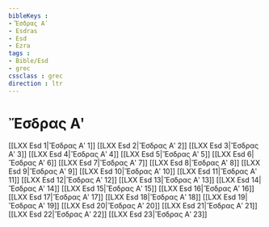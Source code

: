 ```yaml
---
bibleKeys : 
- Ἔσδρας Αʹ
- Esdras
- Esd
- Ezra
tags : 
- Bible/Esd
- grec
cssclass : grec
direction : ltr
---
```


# Ἔσδρας Αʹ

[[LXX Esd 1|Ἔσδρας Αʹ 1]]
[[LXX Esd 2|Ἔσδρας Αʹ 2]]
[[LXX Esd 3|Ἔσδρας Αʹ 3]]
[[LXX Esd 4|Ἔσδρας Αʹ 4]]
[[LXX Esd 5|Ἔσδρας Αʹ 5]]
[[LXX Esd 6|Ἔσδρας Αʹ 6]]
[[LXX Esd 7|Ἔσδρας Αʹ 7]]
[[LXX Esd 8|Ἔσδρας Αʹ 8]]
[[LXX Esd 9|Ἔσδρας Αʹ 9]]
[[LXX Esd 10|Ἔσδρας Αʹ 10]]
[[LXX Esd 11|Ἔσδρας Αʹ 11]]
[[LXX Esd 12|Ἔσδρας Αʹ 12]]
[[LXX Esd 13|Ἔσδρας Αʹ 13]]
[[LXX Esd 14|Ἔσδρας Αʹ 14]]
[[LXX Esd 15|Ἔσδρας Αʹ 15]]
[[LXX Esd 16|Ἔσδρας Αʹ 16]]
[[LXX Esd 17|Ἔσδρας Αʹ 17]]
[[LXX Esd 18|Ἔσδρας Αʹ 18]]
[[LXX Esd 19|Ἔσδρας Αʹ 19]]
[[LXX Esd 20|Ἔσδρας Αʹ 20]]
[[LXX Esd 21|Ἔσδρας Αʹ 21]]
[[LXX Esd 22|Ἔσδρας Αʹ 22]]
[[LXX Esd 23|Ἔσδρας Αʹ 23]]
